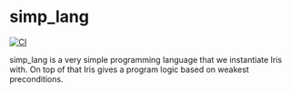 # simp_lang

[![CI](https://github.com/tchajed/iris-simp-lang/workflows/CI/badge.svg)](https://github.com/tchajed/iris-simp-lang/actions?query=workflow%3ACI)

simp_lang is a very simple programming language that we instantiate Iris with.
On top of that Iris gives a program logic based on weakest preconditions.
